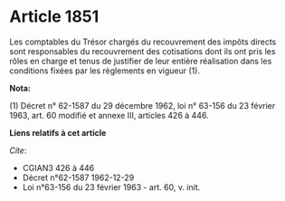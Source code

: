 # Article 1851

Les comptables du Trésor chargés du recouvrement des impôts directs sont responsables du recouvrement des cotisations dont
ils ont pris les rôles en charge et tenus de justifier de leur entière réalisation dans les conditions fixées par les
règlements en vigueur (1).

**Nota:**

(1) Décret n° 62-1587 du 29 décembre 1962, loi n° 63-156 du 23 février 1963, art. 60 modifié et annexe III, articles 426 à
446.

**Liens relatifs à cet article**

_Cite_:

  - CGIAN3 426 à 446
  - Décret n°62-1587 1962-12-29
  - Loi n°63-156 du 23 février 1963 - art. 60, v. init.
